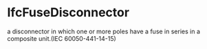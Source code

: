 IfcFuseDisconnector
===================
a disconnector in which one or more poles have a fuse in series in a composite
unit.(IEC 60050-441-14-15)



